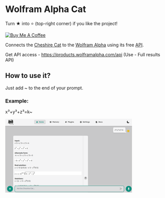 # Wolfram Alpha Cat
Turn ★ into ⭐ (top-right corner) if you like the project!

<a href="https://www.buymeacoffee.com/pazoff" target="_blank"><img src="https://cdn.buymeacoffee.com/buttons/v2/default-blue.png" alt="Buy Me A Coffee" style="height: 40px !important;width: 190px !important;" ></a>

Connects the [Cheshire Cat](https://github.com/cheshire-cat-ai/core) to the [Wolfram Alpha](https://www.wolframalpha.com/) using its free [API](https://products.wolframalpha.com/api).

Get API access - https://products.wolframalpha.com/api (Use - Full results API)

## How to use it?
Just add ~ to the end of your prompt.
### Example:
x³+y³+z³=k~

<img width="80%" src="https://raw.githubusercontent.com/pazoff/wolfram-alpha-cat/main/Wolfram-Alpha-Cat-demo2.png">

